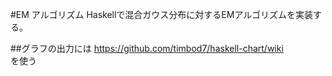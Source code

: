 #EM アルゴリズム
Haskellで混合ガウス分布に対するEMアルゴリズムを実装する。

##グラフの出力には
https://github.com/timbod7/haskell-chart/wiki  
を使う

